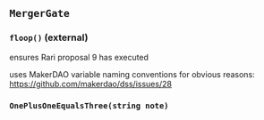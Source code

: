 ## `MergerGate`






### `floop()` (external)

ensures Rari proposal 9 has executed


uses MakerDAO variable naming conventions for obvious reasons: https://github.com/makerdao/dss/issues/28


### `OnePlusOneEqualsThree(string note)`







